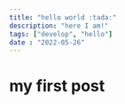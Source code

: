 ```yaml
---
title: "hello world :tada:"
description: "here I am!"
tags: ["develop", "hello"]
date : "2022-05-26"
---
```


# my first post
